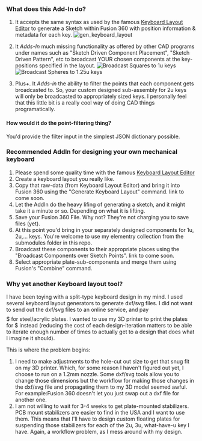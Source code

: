 ### What does this Add-In do?
1. It accepts the same syntax as used by the famous [Keyboard Layout Editor](http://www.keyboard-layout-editor.com/) to generate a Sketch within
Fusion 360 with position information & metadata for each key.
![gen_keyboard_layout](wiki/images/gen_keyboard_layout.png)

2. It *Adds-In* much missing functionality as offered by other CAD programs under names such as "Sketch Driven Component Placement", "Sketch Driven Pattern", etc
to broadcast YOUR chosen components at the key-positions specified in the layout.
![Broadcast Squares to 1u keys](wiki/images/broad_cast_1.png)
![Broadcast Spheres to 1.25u keys](wiki/images/broad_cast_2.png)

3. Plus+. It *Adds-in* the ability to filter the points that each component gets broadcasted to. So, your custom designed sub-assembly for 2u keys will only be broadcasted to
appropriately sized keys. I personally feel that this little bit is a really cool way of doing CAD things programatically.

#### How would it do the point-filtering thing?
You'd provide the filter input in the simplest JSON dictionary possible.

### Recommended AddIn for designing your own mechanical keyboard

1. Please spend some quality time with the famous [Keyboard Layout Editor](http://www.keyboard-layout-editor.com/.)
2. Create a keyboard layout you really like.
3. Copy that raw-data (from Keyboard Layout Editor) and bring it into Fusion 360 using the "Generate Keyboard Layout" command. link to come soon.
4. Let the AddIn do the heavy lifing of generating a sketch, and it might take it a minute or so. Depending on what it is lifting.
5. Save your Fusion 360 File. Why not? They're not charging you to save files (yet).
6. At this point you'd bring in your separately designed components for 1u, 2u,... keys. You're welcome to use my elementry collection from the submodules folder in this repo.
7. Broadcast these components to their appropriate places using the "Broadcast Components over Sketch Points". link to come soon.
8. Select appropriate plate-sub-components and merge them using Fusion's "Combine" command. 

### Why yet another Keyboard layout tool?
I have been toying with a split-type keyboard design in my mind. I used several keyboard layout
generators to generate dxf/svg files. I did not want to send out the dxf/svg files to an online service, and pay $$$$$ for steel/acrylic plates. 
I wanted to use my 3D printer to print the plates for $ instead (reducing the cost of each design-iteration matters to be able to iterate
enough number of times to actually get to a design that does what I imagine it should).

This is where the problem begins:
1. I need to make adjustments to the hole-cut out size to get that snug fit on my 3D printer. Which, for some reason I haven't figured out yet,
I choose to run on a 1.2mm nozzle. Some dxf/svg tools allow you to change those dimensions but the workflow for making those changes
in the dxf/svg file and propagating them to my 3D model seemed awful. For example:Fusion 360 doesn't let you just swap out a dxf file for another one.
2. I am not willing to wait for 3-4 weeks to get plate-mounted stabilizers. PCB mount stabilizers are easier to find in the USA and I want to use them.
This means that I'll have to design custom floating plates for suspending those stabilizers for each of the 2u, 3u, what-have-u key I have. Again, a workflow problem,
as I mess around with my design.

